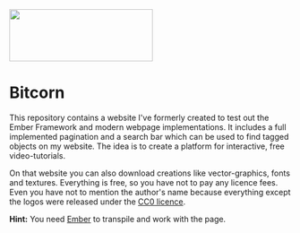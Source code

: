 <img src="https://github.com/AlexanderMattheis/Bitcorn/blob/master/bitcorn_logo.png" width="256" height="93">

# Bitcorn
This repository contains a website I've formerly created to test out the Ember Framework
and modern webpage implementations. It includes a full implemented pagination
and a search bar which can be used to find tagged objects on my website.
The idea is to create a platform for interactive, free video-tutorials.

On that website you can also download creations like vector-graphics,
fonts and textures. Everything is free, so you have not to pay any licence fees. 
Even you have not to mention the author's name because everything 
except the logos were released under the [CC0 licence](https://creativecommons.org/publicdomain/zero/1.0/).

**Hint:** You need [Ember](https://www.emberjs.com/) to transpile and work with the page.
